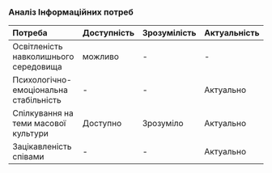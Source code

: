 ### Аналіз Інформаційних потреб
|Потреба | Доступність | Зрозумілість | Актуальність |
|:-------|:------------|:-------------|:-------------|
|Освітленість навколишнього середовища     | можливо   | -               | -         |
|Психологічно-емоціональна стабільність|-|-       |Актуально|
|Спілкування на теми масової культури| Доступно| Зрозуміло| Актуально| 
|Зацікавленість співами|     -| -          |Актуально|
